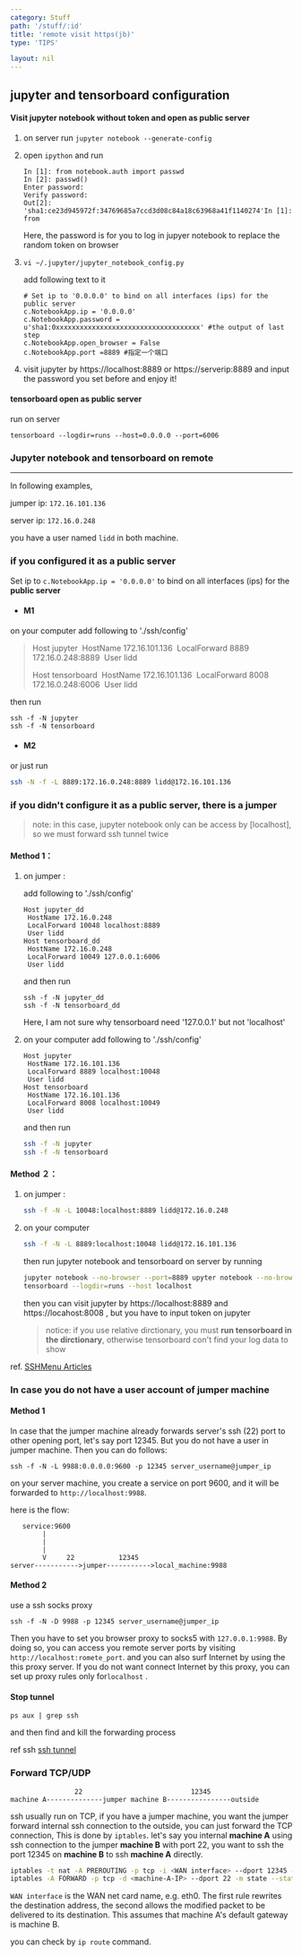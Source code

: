```yaml
---
category: Stuff
path: '/stuff/:id'
title: 'remote visit https(jb)'
type: 'TIPS'

layout: nil
---
```


## jupyter and tensorboard configuration

#### Visit jupyter notebook without token and open as public server

1. on server run `jupyter notebook --generate-config`

2. open `ipython` and run

   ```
   In [1]: from notebook.auth import passwd
   In [2]: passwd()
   Enter password: 
   Verify password: 
   Out[2]: 'sha1:ce23d945972f:34769685a7ccd3d08c84a18c63968a41f1140274'In [1]: from 
   ```

   Here, the password is for you to log in jupyer notebook to replace the random token on browser

3. ```
   vi ~/.jupyter/jupyter_notebook_config.py
   ```

   add following text to it

   ```
   # Set ip to '0.0.0.0' to bind on all interfaces (ips) for the public server
   c.NotebookApp.ip = '0.0.0.0'
   c.NotebookApp.password = u'sha1:0xxxxxxxxxxxxxxxxxxxxxxxxxxxxxxxxxxxx' #the output of last step
   c.NotebookApp.open_browser = False
   c.NotebookApp.port =8889 #指定一个端口
   ```

4. visit jupyter by https://localhost:8889 or https://serverip:8889 and input the password you set before and enjoy it!

#### tensorboard open as public server

run on server

```
tensorboard --logdir=runs --host=0.0.0.0 --port=6006
```

### Jupyter notebook and tensorboard on remote

----

In following examples, 

jumper ip: `172.16.101.136`

server ip: `172.16.0.248`

you have a user named `lidd` in both machine.

### if you configured it as a public server

Set ip to `c.NotebookApp.ip = '0.0.0.0'` to bind on all interfaces (ips) for the **public server**

* #### M1

 on your computer add following to './ssh/config'

> Host jupyter
> ​	HostName 172.16.101.136
> ​	LocalForward 8889 172.16.0.248:8889
> ​	User lidd
>
> Host tensorboard
> ​	HostName 172.16.101.136
> ​	LocalForward 8008 172.16.0.248:6006
> ​	User lidd

then run 

```
ssh -f -N jupyter
ssh -f -N tensorboard
```

* #### M2

 or just run

```bash
ssh -N -f -L 8889:172.16.0.248:8889 lidd@172.16.101.136
```

### if you didn't configure it as a public server, there is a jumper

> note: in this case, jupyter notebook only can be access by [localhost], so we must forward ssh tunnel twice

#### Method 1：

1. on jumper :

   add following to './ssh/config'

   ```
   Host jupyter_dd
   	HostName 172.16.0.248
   	LocalForward 10048 localhost:8889
   	User lidd
   Host tensorboard_dd 
   	HostName 172.16.0.248
   	LocalForward 10049 127.0.0.1:6006
   	User lidd
   ```

   and then run 

   ```
   ssh -f -N jupyter_dd
   ssh -f -N tensorboard_dd
   ```

   Here, I am not sure why tensorboard need '127.0.0.1' but not 'localhost'

2. on your computer add following to './ssh/config'

   ```
   Host jupyter
   	HostName 172.16.101.136
   	LocalForward 8889 localhost:10048
   	User lidd
   Host tensorboard
   	HostName 172.16.101.136
   	LocalForward 8008 localhost:10049
   	User lidd
   ```

   and then run 

   ```bash
   ssh -f -N jupyter
   ssh -f -N tensorboard
   ```


#### Method ２：

1. on jumper :

   ```bash
   ssh -f -N -L 10048:localhost:8889 lidd@172.16.0.248
   ```

2. on your computer 

   ```bash
   ssh -f -N -L 8889:localhost:10048 lidd@172.16.101.136
   ```

   then run jupyter notebook and tensorboard on server by running

   ```bash
   jupyter notebook --no-browser --port=8889 upyter notebook --no-browser --port=8889
   tensorboard --logdir=runs --host localhost 
   ```

   then you can visit jupyter by https://localhost:8889 and https://locahost:8008 , but you have to input token on jupyter

   > notice: if you use relative dirctionary, you must **run tensorboard in the dirctionary**, otherwise tensorboard con't find your log data to show

ref. [SSHMenu Articles](http://sshmenu.sourceforge.net/articles/)

### In case you do not have a user account of jumper machine

#### Method 1

In case that the jumper machine already forwards server's ssh (22) port to other opening port, let's say port 12345. But you do not have a user in jumper machine.  Then you can do follows:

```
ssh -f -N -L 9988:0.0.0.0:9600 -p 12345 server_username@jumper_ip
```

on your server machine, you create a service on port 9600, and it will be forwarded to `http://localhost:9988`. 

here is the flow:

```
   service:9600
        |
        |
        |
        V     22           12345
server----------->jumper----------->local_machine:9988
```

#### Method 2

use a ssh socks proxy

```
ssh -f -N -D 9988 -p 12345 server_username@jumper_ip
```

Then you have to set you  browser proxy to socks5 with `127.0.0.1:9988`. By doing so, you can access you remote server ports by visiting `http://localhost:romete_port`. and you can also surf Internet by using the this proxy server. If you do not want connect Internet by this proxy, you can set up proxy rules only for`localhost` .

#### Stop tunnel  

```
ps aux | grep ssh
```

and then find and kill the forwarding process

ref ssh [ssh tunnel](https://www.howtogeek.com/168145/how-to-use-ssh-tunneling/)

### Forward TCP/UDP

```
                22                           12345
machine A--------------jumper machine B----------------outside
```



ssh usually run on TCP, if you have a jumper machine, you want the jumper forward internal ssh connection to the outside, you can  just forward the TCP connection, This is done by `iptables`. let's say you internal **machine A** using ssh connection to the jumper **machine B** with port 22, you want to ssh the port 12345 on **machine B** to ssh **machine A** directly. 

```bash
iptables -t nat -A PREROUTING -p tcp -i <WAN interface> --dport 12345 -j DNAT --to-destination <machine-A-IP>:22
iptables -A FORWARD -p tcp -d <machine-A-IP> --dport 22 -m state --state NEW,ESTABLISHED,RELATED -j ACCEPT
```

`WAN interface` is the WAN net card name, e.g. eth0. The first rule rewrites the destination address, the second allows the modified packet to be delivered to its destination. This assumes that machine A's default gateway is machine B.

you can check by `ip route` command.